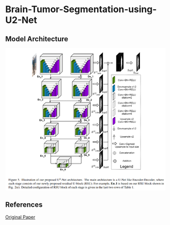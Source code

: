 # Brain-Tumor-Segmentation-using-U2-Net

















## Model Architecture
![Model Architecture](images/model_architecture.png)

## References 
[Original Paper](https://arxiv.org/abs/2005.09007v3)
